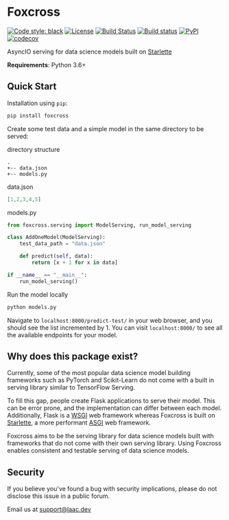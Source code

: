 # Foxcross
[![Code style: black](https://img.shields.io/badge/code%20style-black-000000.svg)](https://github.com/python/black)
[![License](https://img.shields.io/badge/License-BSD%203--Clause-blue.svg)](https://github.com/laactech/foxcross/blob/master/LICENSE.md)
[![Build Status](https://travis-ci.org/laactech/foxcross.svg?branch=master)](https://travis-ci.org/laactech/foxcross)
[![Build status](https://ci.appveyor.com/api/projects/status/github/laactech/foxcross?branch=master&svg=true)](https://ci.appveyor.com/project/laactech/foxcross)
[![PyPI](https://img.shields.io/pypi/v/foxcross.svg?color=blue)](https://pypi.org/project/foxcross/)
[![codecov](https://codecov.io/gh/laactech/foxcross/branch/master/graph/badge.svg)](https://codecov.io/gh/laactech/foxcross)

AsyncIO serving for data science models built on [Starlette](https://www.starlette.io/)

**Requirements**: Python 3.6+

## Quick Start
Installation using `pip`:
```bash
pip install foxcross
```

Create some test data and a simple model in the same directory to be served:

directory structure
```
.
+-- data.json
+-- models.py
```
data.json
```json
[1,2,3,4,5]
```
models.py
```python
from foxcross.serving import ModelServing, run_model_serving

class AddOneModel(ModelServing):
    test_data_path = "data.json"

    def predict(self, data):
        return [x + 1 for x in data]

if __name__ == "__main__":
    run_model_serving()
```

Run the model locally
```bash
python models.py
```

Navigate to `localhost:8000/predict-test/` in your web browser, and you should see the
list incremented by 1. You can visit `localhost:8000/` to see all the available
endpoints for your model.

## Why does this package exist?
Currently, some of the most popular data science model building frameworks such as PyTorch
and Scikit-Learn do not come with a built in serving library similar to TensorFlow Serving.

To fill this gap, people create Flask applications to serve their model. This can be error
prone, and the implementation can differ between each model. Additionally, Flask is a
[WSGI](https://en.wikipedia.org/wiki/Web_Server_Gateway_Interface)
web framework whereas Foxcross is built on [Starlette](https://www.starlette.io/), a
more performant [ASGI](https://asgi.readthedocs.io/en/latest/) web framework.

Foxcross aims to be the serving library for data science models built with frameworks
that do not come with their own serving library. Using Foxcross enables consistent
and testable serving of data science models.

## Security

If you believe you've found a bug with security implications, please do not disclose this
issue in a public forum.

Email us at [support@laac.dev](mailto:support@laac.dev)
